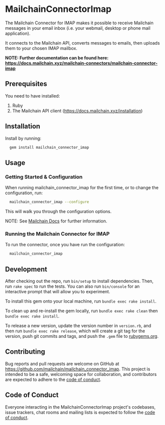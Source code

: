 # MailchainConnectorImap

The Mailchain Connector for IMAP makes it possible to receive Mailchain messages in your email inbox (i.e. your webmail, desktop or phone mail application).

It connects to the Mailchain API, converts messages to emails, then uploads them to your chosen IMAP mailbox.

**NOTE: Further documentation can be found here: <https://docs.mailchain.xyz/mailchain-connectors/mailchain-connector-imap>**

## Prerequisites

You need to have installed:

1. Ruby
1. The Mailchain API client (<https://docs.mailchain.xyz/installation>)

## Installation

Install by running:

```sh
  gem install mailchain_connector_imap
```

## Usage

### Getting Started & Configuration

When running mailchain_connector_imap for the first time, or to change the configuration, run:

```sh
  mailchain_connector_imap --configure
```

This will walk you through the configuration options.

NOTE: See [Mailchain Docs](https://docs.mailchain.xyz/mailchain-connectors/mailchain-connector-imap) for further information.

### Running the Mailchain Connector for IMAP

To run the connector, once you have run the configuration:

```sh
  mailchain_connector_imap
```

## Development

After checking out the repo, run `bin/setup` to install dependencies. Then, run `rake spec` to run the tests. You can also run `bin/console` for an interactive prompt that will allow you to experiment.

To install this gem onto your local machine, run `bundle exec rake install`.

To clean up and re-install the gem locally, run `bundle exec rake clean` then `bundle exec rake install`.

To release a new version, update the version number in `version.rb`, and then run `bundle exec rake release`, which will create a git tag for the version, push git commits and tags, and push the `.gem` file to [rubygems.org](https://rubygems.org).

## Contributing

Bug reports and pull requests are welcome on GitHub at <https://github.com/mailchain/mailchain_connector_imap>. This project is intended to be a safe, welcoming space for collaboration, and contributors are expected to adhere to the [code of conduct](https://github.com/mailchain/community/blob/master/code-of-conduct.md).

## Code of Conduct

Everyone interacting in the MailchainConnectorImap project's codebases, issue trackers, chat rooms and mailing lists is expected to follow the [code of conduct](https://github.com/mailchain/community/blob/master/code-of-conduct.md).
